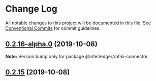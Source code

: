 # Change Log

All notable changes to this project will be documented in this file.
See [Conventional Commits](https://conventionalcommits.org) for commit guidelines.

## [0.2.16-alpha.0](https://github.com/interledgerjs/rafiki/compare/@interledger/rafiki-connector@0.2.15...@interledger/rafiki-connector@0.2.16-alpha.0) (2019-10-08)

**Note:** Version bump only for package @interledger/rafiki-connector





## [0.2.15](https://github.com/interledgerjs/rafiki/compare/@interledger/rafiki-connector@0.2.15...@interledger/rafiki-connector@0.2.15) (2019-10-08)
